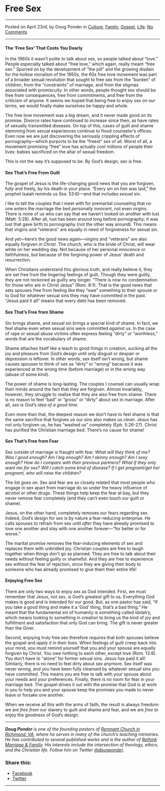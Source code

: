 Free Sex
========

* * *

Posted on April 23rd, by Doug Ponder in [Culture](http://www.remnantresource.org/category/culture/), [Family](http://www.remnantresource.org/category/family/), [Gospel](http://www.remnantresource.org/category/gospel/), [Life](http://www.remnantresource.org/category/life/). [No Comments](http://www.remnantresource.org/free-sex/#respond)

* * *

#### **The ‘Free Sex’ That Costs You Dearly**

In the 1960s it wasn’t polite to talk about sex, so people talked about “love.” People especially talked about “free love,” which again, really meant “free sex.” Spurred on by the development of “the pill” and the growing disdain for the hollow moralism of the 1950s, the 60s free love movement was part of a broader sexual revolution that sought to free sex from the “burden” of children, from the “constraints” of marriage, and from the stigmas associated with promiscuity. In other words, people thought sex should be free from consequences, free from commitments, and free from the criticism of anyone. It seems we hoped that being free to enjoy sex _on our terms_, we would finally make ourselves be happy and whole.

The free love movement was a big dream, and it never made good on its promise. Divorce rates have continued to increase since then, as have rates of sexually transmitted diseases. On top of this, cases of guilt and shame stemming from sexual experiences continue to flood counselor’s offices. Even now we are just discovering the seriously crippling effects of pornography—which purports to be the “freest” sex of all. Worst of all, a movement promising “free” love has actually _cost_ millions of people their lives: babies sacrificed on the altar of sexual freedom.

This is not the way it’s supposed to be. By God’s design, sex _is_ free.

#### **Sex That’s Free From Guilt**

The gospel of Jesus is the life-changing good news that you are forgiven, fully and freely, by his death in your place. “Every sin on him was laid,” the prophet Isaiah reminds us (Isa. 53:6)—and that includes _sexual_ sin.

I like to tell the couples that I meet with for premarital counseling that no one enters the marriage the bed _personally_ innocent, not even virgins. There is none of us who can say that we haven’t looked on another with lust (Matt. 5:28). After all, lust has been around long before pornography; it was lust that gave birth to pornography (not the other way around). This means that virgins and “veterans” are equally in need of forgiveness for sexual sin.

And yet—here’s the good news again—virgins and “veterans” are also equally forgiven _in Christ_. The church, who is the bride of Christ, will wear white on her wedding day. Not because of her personal innocence or faithfulness, but because of the forgiving power of Jesus’ death and resurrection.

When Christians understand this glorious truth, and really believe it, they are set free from the lingering feelings of guilt. Though they were guilty, they are not reckoned as guilty any longer. “There is now no condemnation for those who are in Christ Jesus” (Rom. 8:1). That is the good news that sets spouses free from feeling like they “owe” something to their spouse or to God for whatever sexual sins they may have committed in the past. “Jesus paid it all” means that every debt has been removed.

#### **Sex That’s Free from Shame**

Sin brings shame, and sexual sin brings a special kind of shame. In fact, we feel shame even when sexual sins were committed _against us_. In the case of rape or sexual abuse victims often express feeling “dirty” or “worthless,” words that are the vocabulary of shame.

Shame attaches itself like a leach to good things in creation, sucking all the joy and pleasure from God’s design until only disgust or despair or depression is leftover. In other words, sex itself isn’t wrong, but shame causes spouses to think of sex as “dirty” or “wrong” because it was experienced at the wrong time (before marriage) or in the wrong way (abuse of some kind).

The power of shame is long-lasting. The couples I counsel can usually wrap their minds around the fact that they are forgiven. Almost invariably, however, they struggle to realize that they are also free from shame. There is no reason to feel “bad” or “gross” or “dirty” about sex in marriage. After all, _sex is God’s idea of a good time_.

Even more than that, the deepest reason we don’t have to feel shame is that the same sacrifice that forgives us our sins also makes us _clean_. Jesus has not only forgiven us, he has “washed us” completely (Eph. 5:26-27). Christ has purified the Christian marriage bed. There’s no cause for shame!

#### **Sex That’s Free from Fear**

Sex outside of marriage is fraught with fear. _What will they think of me? Was I good enough? Am I big enough? Am I skinny enough? Am I sexy enough? How do I compare with their previous partners? What if they only want me for sex? Will I catch some kind of disease? If I get pregnant/get her pregnant, who will raise the children?_

The list goes on. Sex and fear are so closely related that most people who engage in sex apart from marriage do so under the heavy influence of alcohol or other drugs. These things help keep the fear at bay, but they never remove fear completely (and they can’t even touch our guilt or shame).

Jesus, on the other hand, completely removes our fears regarding sex. Indeed, God’s design for sex is by nature a fear-reducing enterprise. He calls spouses to refrain from sex until _after_ they have already promised to love one another and stay with one another forever—“for better or for worse.”

The marital promise removes the fear-inducing elements of sex and replaces them with unbridled joy. Christian couples are free to laugh together when things don’t go as planned. They are free to talk about their needs without feeling guilty or shameful. And they are free to experience sex without the fear of rejection, since they are giving their body to someone who has already promised to give them their entire life!

#### Enjoying Free Sex

There are only two ways to enjoy sex as God intended. First, we must remember that Jesus, not sex, is God’s greatest gift to us. Everything God makes is good and is intended for our good. But, as one pastor has said, “If you take a good thing and make it a ‘God’ thing, that’s a bad thing.” He meant that the fundamental sin of humanity is something called idolatry, which means looking to something in creation to bring us the kind of joy and fulfillment and satisfaction that only God can bring. The gift is never greater than the Giver.

Second, enjoying truly free sex therefore requires that both spouses believe the gospel and _apply it in their lives_. When feelings of guilt creep back into your mind, you must remind yourself that you and your spouse are equally forgiven by Christ. You owe nothing to each other, except love (Rom. 13:8). You don’t have to “atone” for former sexual sins. Jesus has paid it all! Similarly, there is no need to feel dirty about sex anymore. Sex itself was never wrong, and you have been fully cleansed by whatever sexual sins you have committed. This means you are free to talk with your spouse about your needs and your preferences. Finally, there is no room for fear in your marriage bed. The gospel drives it out with the promise that God is at work in you to help you and your spouse keep the promises you made to never leave or forsake one another.

When we receive all this with the arms of faith, the result is always freedom: we are _free from_ our slavery to guilt and shame and fear, and we are _free to_ enjoy the goodness of God’s design.

* * *

_**Doug Ponder** is one of the founding pastors of [Remnant Church in Richmond, VA](http://www.remnantrichmond.org/), where he serves in many of the church’s teaching ministries. He has contributed to several published works and is the author of [Rethink Marriage & Family](http://www.remnantrichmond.org/mediafiles/uploaded/r/0e1604567_rethink-marriage-and-family-ebook.pdf). His interests include the intersection of theology, ethics, and the Christian life. Follow him on Twitter [@dougponder](https://twitter.com/dougponder)_.

### Share this:

*   [Facebook](http://www.remnantresource.org/free-sex/?share=facebook "Click to share on Facebook")
*   [Twitter](http://www.remnantresource.org/free-sex/?share=twitter "Click to share on Twitter")

  

* * *

